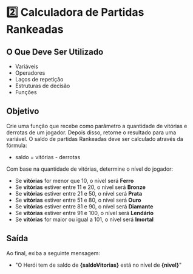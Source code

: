 # 2️⃣ Calculadora de Partidas Rankeadas

## O Que Deve Ser Utilizado

- Variáveis
- Operadores
- Laços de repetição
- Estruturas de decisão
- Funções

## Objetivo

Crie uma função que recebe como parâmetro a quantidade de vitórias e derrotas de um jogador. Depois disso, retorne o resultado para uma variável. O saldo de partidas Rankeadas deve ser calculado através da fórmula:

- saldo = vitórias - derrotas

Com base na quantidade de vitórias, determine o nível do jogador:

- Se **vitórias** for menor que 10, o nível será **Ferro**
- Se **vitórias** estiver entre 11 e 20, o nível será **Bronze**
- Se **vitórias** estiver entre 21 e 50, o nível será **Prata**
- Se **vitórias** estiver entre 51 e 80, o nível será **Ouro**
- Se **vitórias** estiver entre 81 e 90, o nível será **Diamante**
- Se **vitórias** estiver entre 91 e 100, o nível será **Lendário**
- Se **vitórias** for maior ou igual a 101, o nível será **Imortal**

## Saída

Ao final, exiba a seguinte mensagem:

- "O Herói tem de saldo de **{saldoVitorias}** está no nível de **{nivel}**"
